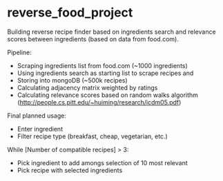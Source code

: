 # reverse_food_project
Building reverse recipe finder based on ingredients search and relevance scores between ingredients (based on data from food.com).

Pipeline:
- Scraping ingredients list from food.com (~1000 ingredients)
- Using ingredients search as starting list to scrape recipes and 
- Storing into mongoDB (~500k recipes)
- Calculating adjacency matrix weighted by ratings
- Calculating relevance scores based on random walks algorithm (http://people.cs.pitt.edu/~huiming/research/icdm05.pdf)

Final planned usage:
* Enter ingredient
* Filter recipe type (breakfast, cheap, vegetarian, etc.)

While [Number of compatible recipes] > 3:
   * Pick ingredient to add amongs selection of 10 most relevant
* Pick recipe with selected ingredients
